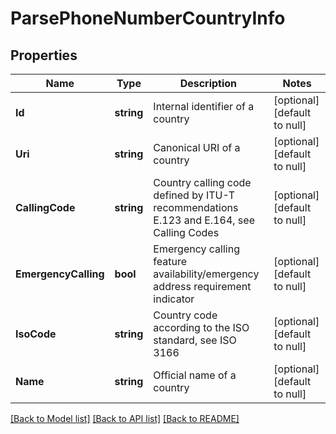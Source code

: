 # ParsePhoneNumberCountryInfo

## Properties
Name | Type | Description | Notes
------------ | ------------- | ------------- | -------------
**Id** | **string** | Internal identifier of a country | [optional] [default to null]
**Uri** | **string** | Canonical URI of a country | [optional] [default to null]
**CallingCode** | **string** | Country calling code defined by ITU-T recommendations E.123 and E.164, see Calling Codes | [optional] [default to null]
**EmergencyCalling** | **bool** | Emergency calling feature availability/emergency address requirement indicator | [optional] [default to null]
**IsoCode** | **string** | Country code according to the ISO standard, see ISO 3166 | [optional] [default to null]
**Name** | **string** | Official name of a country | [optional] [default to null]

[[Back to Model list]](../README.md#documentation-for-models) [[Back to API list]](../README.md#documentation-for-api-endpoints) [[Back to README]](../README.md)


